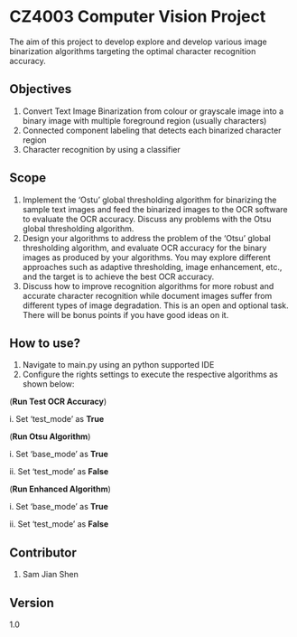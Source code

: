 # CZ4003 Computer Vision Project
The aim of this project to develop explore and develop various image binarization algorithms targeting the optimal character recognition accuracy.

## Objectives
1. Convert Text Image Binarization from colour or grayscale image into a binary image with multiple foreground region (usually characters)
2. Connected component labeling that detects each binarized character region
3. Character recognition by using a classifier

## Scope
1. Implement the ‘Ostu’ global thresholding algorithm for binarizing the sample text images and feed the binarized images to the OCR software to evaluate the OCR accuracy. Discuss any problems with the Otsu global thresholding algorithm.
2. Design your algorithms to address the problem of the ‘Otsu’ global thresholding algorithm, and evaluate OCR accuracy for the binary images as produced by your algorithms. You may explore different approaches such as adaptive thresholding, image enhancement, etc., and the target is to achieve the best OCR accuracy.
3. Discuss how to improve recognition algorithms for more robust and accurate character recognition while document images suffer from different types of image degradation. This is an open and optional task. There will be bonus points if you have good ideas on it.

## How to use?
1. Navigate to main.py using an python supported IDE
2. Configure the rights settings to execute the respective algorithms as shown below:

(**Run Test OCR Accuracy**)

i.	Set ‘test_mode’ as **True** 

(**Run Otsu Algorithm**)

i.	Set ‘base_mode’ as **True**

ii.	Set ‘test_mode’ as **False** 


(**Run Enhanced Algorithm**)

i.	Set ‘base_mode’ as **True**

ii.	Set ‘test_mode’ as **False** 

## Contributor
1. Sam Jian Shen

## Version
1.0
